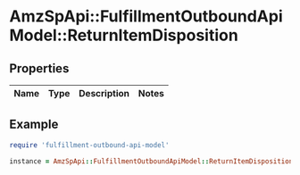# AmzSpApi::FulfillmentOutboundApiModel::ReturnItemDisposition

## Properties

| Name | Type | Description | Notes |
| ---- | ---- | ----------- | ----- |

## Example

```ruby
require 'fulfillment-outbound-api-model'

instance = AmzSpApi::FulfillmentOutboundApiModel::ReturnItemDisposition.new()
```

